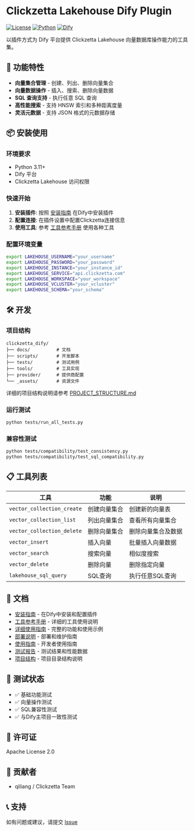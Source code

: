 # Clickzetta Lakehouse Dify Plugin

[![License](https://img.shields.io/badge/License-Apache%202.0-blue.svg)](https://opensource.org/licenses/Apache-2.0)
[![Python](https://img.shields.io/badge/Python-3.11+-brightgreen.svg)](https://python.org)
[![Dify](https://img.shields.io/badge/Dify-Plugin-orange.svg)](https://dify.ai)

以插件方式为 Dify 平台提供 Clickzetta Lakehouse 向量数据库操作能力的工具集。

## 🚀 功能特性

- **向量集合管理** - 创建、列出、删除向量集合
- **向量数据操作** - 插入、搜索、删除向量数据
- **SQL 查询支持** - 执行任意 SQL 查询
- **高性能搜索** - 支持 HNSW 索引和多种距离度量
- **灵活元数据** - 支持 JSON 格式的元数据存储

## 📦 安装使用

### 环境要求
- Python 3.11+
- Dify 平台
- Clickzetta Lakehouse 访问权限

### 快速开始
1. **安装插件**: 按照 [安装指南](docs/CLICKZETTA_PLUGIN_INSTALLATION_GUIDE.md) 在Dify中安装插件
2. **配置连接**: 在插件设置中配置Clickzetta连接信息
3. **使用工具**: 参考 [工具参考手册](docs/TOOL_REFERENCE.md) 使用各种工具

### 配置环境变量
```bash
export LAKEHOUSE_USERNAME="your_username"
export LAKEHOUSE_PASSWORD="your_password"
export LAKEHOUSE_INSTANCE="your_instance_id"
export LAKEHOUSE_SERVICE="api.clickzetta.com"
export LAKEHOUSE_WORKSPACE="your_workspace"
export LAKEHOUSE_VCLUSTER="your_vcluster"
export LAKEHOUSE_SCHEMA="your_schema"
```

## 🛠️ 开发

### 项目结构
```
clickzetta_dify/
├── docs/          # 文档
├── scripts/       # 开发脚本
├── tests/         # 测试用例
├── tools/         # 工具实现
├── provider/      # 提供商配置
└── _assets/       # 资源文件
```

详细的项目结构说明请参考 [PROJECT_STRUCTURE.md](PROJECT_STRUCTURE.md)

### 运行测试
```bash
python tests/run_all_tests.py
```

### 兼容性测试
```bash
python tests/compatibility/test_consistency.py
python tests/compatibility/test_sql_compatibility.py
```

## 📋 工具列表

| 工具 | 功能 | 说明 |
|------|------|------|
| `vector_collection_create` | 创建向量集合 | 创建新的向量表 |
| `vector_collection_list` | 列出向量集合 | 查看所有向量集合 |
| `vector_collection_delete` | 删除向量集合 | 删除向量集合及数据 |
| `vector_insert` | 插入向量 | 批量插入向量数据 |
| `vector_search` | 搜索向量 | 相似度搜索 |
| `vector_delete` | 删除向量 | 删除指定向量 |
| `lakehouse_sql_query` | SQL查询 | 执行任意SQL查询 |

## 📖 文档

- [安装指南](docs/CLICKZETTA_PLUGIN_INSTALLATION_GUIDE.md) - 在Dify中安装和配置插件
- [工具参考手册](docs/TOOL_REFERENCE.md) - 详细的工具使用说明
- [详细使用指南](docs/DETAILED_README.md) - 完整的功能和使用示例
- [部署说明](docs/DEPLOYMENT.md) - 部署和维护指南
- [使用指南](docs/GUIDE.md) - 开发者使用指南
- [测试报告](docs/TEST_REPORT.md) - 测试结果和性能数据
- [项目结构](PROJECT_STRUCTURE.md) - 项目目录结构说明

## 🧪 测试状态

- ✅ 基础功能测试
- ✅ 向量操作测试
- ✅ SQL兼容性测试
- ✅ 与Dify主项目一致性测试

## 📄 许可证

Apache License 2.0

## 👥 贡献者

- qiliang / Clickzetta Team

## 📞 支持

如有问题或建议，请提交 [Issue](https://github.com/yunqiqiliang/clickzetta_dify/issues)